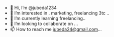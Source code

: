 - 👋 Hi, I’m @jubeda1234
- 👀 I’m interested in . marketing, freelancing 3tc ..
- 🌱 I’m currently learning freelancing..
- 💞️ I’m looking to collaborate on ...
- 📫 How to reach me jubeda24@gmail.com...

<!---
jubeda1234/jubeda1234 is a ✨ special ✨ repository because its `README.md` (this file) appears on your GitHub profile.
You can click the Preview link to take a look at your changes.
--->
